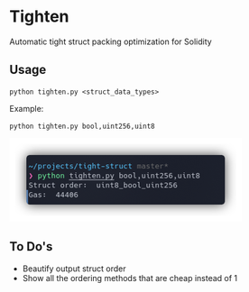 # Tighten

Automatic tight struct packing optimization for Solidity



## Usage 

```
python tighten.py <struct_data_types>
```

Example:

```
python tighten.py bool,uint256,uint8
```
![example](https://github.com/az0mb13/tighten/blob/master/eg.png?raw=true)


## To Do's
- Beautify output struct order
- Show all the ordering methods that are cheap instead of 1
